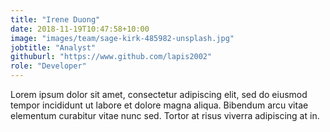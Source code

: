 ```yaml
---
title: "Irene Duong"
date: 2018-11-19T10:47:58+10:00
image: "images/team/sage-kirk-485982-unsplash.jpg"
jobtitle: "Analyst"
githuburl: "https://www.github.com/lapis2002"
role: "Developer"
---
```


Lorem ipsum dolor sit amet, consectetur adipiscing elit, sed do eiusmod tempor incididunt ut labore et dolore magna aliqua. Bibendum arcu vitae elementum curabitur vitae nunc sed. Tortor at risus viverra adipiscing at in.
